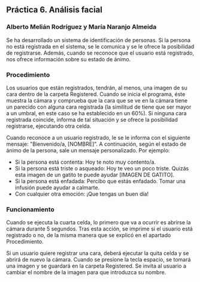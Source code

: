 ## Práctica 6. Análisis facial

### Alberto Melián Rodríguez y María Naranjo Almeida

Se ha desarrollado un sistema de identificación de personas. Si la persona no está registrada en el sistema, se le comunica y se le ofrece la posibilidad de registrarse. Además, cuando se reconoce que el usuario está registrado, nos ofrece información sobre su estado de ánimo.

### Procedimiento ###
Los usuarios que están registrados, tendrán, al menos, una imagen de su cara dentro de la carpeta Registered. Cuando se inicia el programa, éste muestra la cámara y comprueba que la cara que se ve en la cámara tiene un parecido con alguna cara registrada (la similitud de tiene que ser mayor a un umbral, en este caso se ha establecido en un 60%). Si ninguna cara registrada coincide, informa de tal situación y se ofrece la posibilidad registrarse, ejecutando otra celda. 

Cuando reconoce a un usuario registrado, le se le informa con el siguiente mensaje: "Bienvenido/a, [NOMBRE]". A continuación, según el estado de ánimo de la persona, sale un mensaje personalizado. Por ejemplo:

- Si la persona está contenta: Hoy te noto muy contento/a.
- Si la persona está triste o asqueado: Hoy te veo un poco triste. Quizás esta imagen de un gatito te puede ayudar [IMAGEN DE GATITO].
- Si la persona está enfadada: Percibo que estás enfadado. Tomar una infusión puede ayudar a calmarte.
- Con cualquier otra emoción: ¡Que tengas un buen día!

### Funcionamiento ###
Cuando se ejecuta la cuarta celda, lo primero que va a ocurrir es abrirse la cámara durante 5 segundos. Tras esta acción, se imprime si el usuario está registrado o no, de la misma manera que se explicó en el apartado Procedimiento.

Si un usuario quiere registrar una cara, deberá ejecutar la quita celda y se abrirá de nuevo la cámara. Cuando se presione la tecla espacio, se tomará una imagen y se guardará en la carpeta Registered. Se invita al usuario a cambiar el nombre de la imagen para que introduzca su nombre.